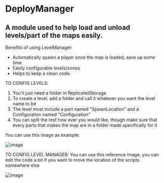 # DeployManager
## A module used to help load and unload levels/part of the maps easily.

Benefits of using LevelManager:
- Automatically spawn a player once the map is loaded, save up some time
- Easily configurable levels/zones
- Helps to keep a clean code.

TO CONFIG LEVELS: 

1. You'll just need a folder in ReplicatedStorage
2. To create a level, add a folder and call it whatever you want the level name to be
3. The level must include a part named "SpawnLocation" and a Configuration named "Configuration"
4. You can split the rest how ever you would like, though make sure that every parts that makes the map are in a folder made specifically for it

You can use this image as example:

![image](https://cdn.discordapp.com/attachments/784092716665012224/1272974429663793213/image.png?ex=66bced52&is=66bb9bd2&hm=3dbdee274a0743769999032154438f6b08c0f96e5cdb7fee9979e1a97ed9f67a&)

TO CONFIG LEVEL MANAGER:
You can use this reference image, you can edit the code a bit if you want to move the location of the scripts somewhere else

![image](https://cdn.discordapp.com/attachments/784092716665012224/1272974501595840542/image.png?ex=66bced63&is=66bb9be3&hm=d7b79034977f4ef60218162b5a12dd1f8429569eb291f9d3fc7a7d16a99c297d&)
